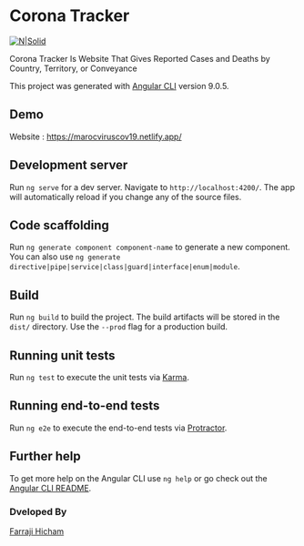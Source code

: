 # Corona Tracker

[![N|Solid](https://marocviruscov19.netlify.app/assets/images/corona-logo.svg)](https://nodesource.com/products/nsolid)



Corona Tracker Is Website That Gives Reported Cases and Deaths by Country, Territory, or Conveyance 

This project was generated with [Angular CLI](https://github.com/angular/angular-cli) version 9.0.5.

## Demo 

Website : https://marocviruscov19.netlify.app/


## Development server

Run `ng serve` for a dev server. Navigate to `http://localhost:4200/`. The app will automatically reload if you change any of the source files.

## Code scaffolding

Run `ng generate component component-name` to generate a new component. You can also use `ng generate directive|pipe|service|class|guard|interface|enum|module`.

## Build

Run `ng build` to build the project. The build artifacts will be stored in the `dist/` directory. Use the `--prod` flag for a production build.

## Running unit tests

Run `ng test` to execute the unit tests via [Karma](https://karma-runner.github.io).

## Running end-to-end tests

Run `ng e2e` to execute the end-to-end tests via [Protractor](http://www.protractortest.org/).

## Further help

To get more help on the Angular CLI use `ng help` or go check out the [Angular CLI README](https://github.com/angular/angular-cli/blob/master/README.md).


### Dveloped By

 [Farraji Hicham](https://github.com/HichamFH) 
